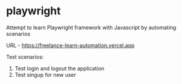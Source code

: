 # playwright
Attempt to learn Playwright framework with Javascript by automating scenarios

URL - https://freelance-learn-automation.vercel.app


Test scenarios:
1. Test login and logout the application
2. Test singup for new user